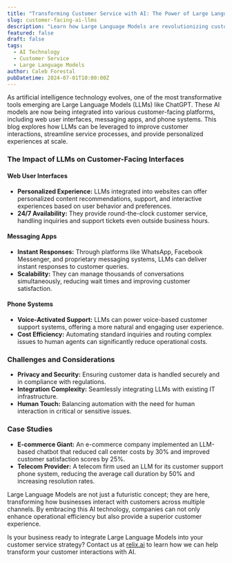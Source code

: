 ```yaml
---
title: "Transforming Customer Service with AI: The Power of Large Language Models"
slug: customer-facing-ai-llms
description: "Learn how Large Language Models are revolutionizing customer service interactions via web interfaces, messaging apps, and phone calls, enhancing both efficiency and customer satisfaction."
featured: false
draft: false
tags:
  - AI Technology
  - Customer Service
  - Large Language Models
author: Caleb Forestal
pubDatetime: 2024-07-01T10:00:00Z
---
```


As artificial intelligence technology evolves, one of the most transformative tools emerging are Large Language Models (LLMs) like ChatGPT. These AI models are now being integrated into various customer-facing platforms, including web user interfaces, messaging apps, and phone systems. This blog explores how LLMs can be leveraged to improve customer interactions, streamline service processes, and provide personalized experiences at scale.

### The Impact of LLMs on Customer-Facing Interfaces

#### Web User Interfaces
- **Personalized Experience:** LLMs integrated into websites can offer personalized content recommendations, support, and interactive experiences based on user behavior and preferences.
- **24/7 Availability:** They provide round-the-clock customer service, handling inquiries and support tickets even outside business hours.

#### Messaging Apps
- **Instant Responses:** Through platforms like WhatsApp, Facebook Messenger, and proprietary messaging systems, LLMs can deliver instant responses to customer queries.
- **Scalability:** They can manage thousands of conversations simultaneously, reducing wait times and improving customer satisfaction.

#### Phone Systems
- **Voice-Activated Support:** LLMs can power voice-based customer support systems, offering a more natural and engaging user experience.
- **Cost Efficiency:** Automating standard inquiries and routing complex issues to human agents can significantly reduce operational costs.

### Challenges and Considerations
- **Privacy and Security:** Ensuring customer data is handled securely and in compliance with regulations.
- **Integration Complexity:** Seamlessly integrating LLMs with existing IT infrastructure.
- **Human Touch:** Balancing automation with the need for human interaction in critical or sensitive issues.

### Case Studies
- **E-commerce Giant:** An e-commerce company implemented an LLM-based chatbot that reduced call center costs by 30% and improved customer satisfaction scores by 25%.
- **Telecom Provider:** A telecom firm used an LLM for its customer support phone system, reducing the average call duration by 50% and increasing resolution rates.


Large Language Models are not just a futuristic concept; they are here, transforming how businesses interact with customers across multiple channels. By embracing this AI technology, companies can not only enhance operational efficiency but also provide a superior customer experience.

Is your business ready to integrate Large Language Models into your customer service strategy? Contact us at [relix.ai](https://relix.ai) to learn how we can help transform your customer interactions with AI.

